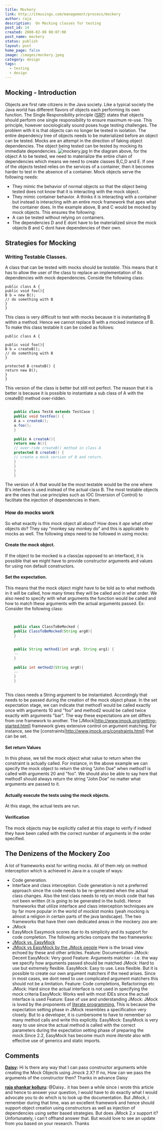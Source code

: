 ```yaml
---
title: Mockery
link: http://itmusings.com/management/process/mockery
author: raja
description:  On Mocking classes for testing
post_id: 14
created: 2008-02-08 08:07:00
post_name: mockery
status: publish
layout: post
home_page: false
image: /images/mockery.jpeg
category: design
tags:
  - testing
  - design
---
```



## Mocking - Introduction

Objects are first rate citizens in the Java society. Like a typical society the Java world has different flavors of objects each performing its own function. The Single Responsibility principle ([SRP](http://en.wikipedia.org/wiki/Single_responsibility_principle)) states that objects should perform one single responsibility to ensure maximum re-use. This principle, however sociologically sound poses huge testing challenges. The problem with it is that objects can no longer be tested in isolation. The entire dependency tree of objects needs to be materialized before an object can be tested.  Mocks are an attempt in the direction of faking object dependencies. The object being tested can be tested by mocking its immediate dependencies. ![mockery.jpg](/images/2008/02/mockery.jpg) In the diagram above, for the object A to be tested, we need to materialize the entire chain of dependencies which means we need to create classes B,C,D and E. If one of the objects tested relies on the services of a container, then it becomes harder to test in the absence of a container. Mock objects serve the following needs: 

  * They mimic the behavior of normal objects so that the object being tested does not know that it is interacting with the mock object.
  * They mimic container behavior. A thinks it is interacting with a container but instead is interacting with an entire mock framework that apes what the container does.
In the example above, B and C would be mocked by mock objects. This ensures the following: 
  * A can be tested without relying on containers.
  * The dependencies D and E dont have to be materialized since the mock objects B and C dont have dependencies of their own.

## Strategies for Mocking

### Writing Testable Classes.

A class that can be tested with mocks should be _testable_. This means that it has to allow the user of the class to replace an implementation of its dependencies with mock dependencies. Conside the following class: 
    
    
    public class A {
    public void foo(){
    B b = new B();
    // do something with B
    }
    }

This class is very difficult to test with mocks because it is instantiating B within a method. Hence we cannot replace B with a mocked instance of B. To make this class testable it can be coded as follows: 
    
    
    public class A {
    
    public void foo(){
    B b = createB();
    // do something with B
    }
    
    protected B createB() {
    return new B();
    }
    }

This version of the class is better but still not perfect. The reason that it is better is because it is possible to instantiate a sub class of A with the createB() method over-ridden. 
```java  
    
    public class TestA extends TestCase {
    public void testFoo() {
    A a = createA();
    a.foo();
    }
    
    public A createA(){
    return new A(){
    // over-ride createB() method in class A
    protected B createB() {
    // create a mock version of B and return.
    }
    }
    }
    }
```
The version of A that would be the most testable would be the one where B's interface is used instead of the actual class B. The most testable objects are the ones that use principles such as IOC (Inversion of Control) to facilitate the injection of dependencies in them. 

### How do mocks work

So what exactly is this mock object all about? How does it _ape_ what other objects do? They say "monkey say monkey do" and this is applicable to mocks as well. The following steps need to be followed in using mocks: 

#### Create the mock object.

If the object to be mocked is a class(as opposed to an interface), it is possible that we might have to provide constructor arguments and values for using non default constructors. 

#### Set the expectation.

This means that the mock object might have to be told as to what methods in it will be called, how many times they will be called and in what order. We also need to specify with what arguments the function would be called and how to match these arguments with the actual arguments passed. Ex: Consider the following class: 
```java   
    
    
    public class ClassToBeMocked {
    public ClassToBeMocked(String arg0){
    }
     
    
    public String method1(int arg0, String arg1) {
    --
    }
    
    public int method2(String arg0){
    --
    }
    }
    
```
This class needs a String argument to be instantiated. Accordingly that needs to be passed during the creation of the mock object phase. In the set expectation stage, we can indicate that method1 would be called exactly once with arguments 10 and "foo" and method2 would be called twice exactly with arguments "bar". The way these expectations are set differs from one framework to another. The [JMock|http://www.jmock.org/getting-started.html] framework gives extensive control on argument matching. For instance, see the [constraints|http://www.jmock.org/constraints.html] that can be set. 

#### Set return Values

In this phase, we tell the mock object what value to return when the constraint is actually called. For instance, in the above example we can specify the mock object to return the string "John Doe" when method1 is called with arguments 20 and "foo". We should also be able to say here that method1 should always return the string "John Doe" no matter what arguments are passed to it. 

#### Actually execute the tests using the mock objects.

At this stage, the actual tests are run. 

####  Verification

The mock objects may be explicitly called at this stage to verify if indeed they have been called with the correct number of arguments in the order specified. 

##  The Denizens of the Mockery Zoo

A lot of frameworks exist for writing mocks. All of them rely on method interception which is achieved in Java in a couple of ways: 

  * Code generation.
  * Interface and class interception.
Code generation is not a preferred approach since the code needs to be re-generated when the actual class changes. Also the test class needs to rely on mock code that has not been written (it is going to be generated in the build). Hence frameworks that utilize interface and class interception techniques are by far more popular in the world of mockist monks (yeah mocking is almost a religion in certain parts of the java landscape). The two frameworks that have their own dedicated areas in the mockery zoo are: 
  * JMock
  * EasyMock
Easymock scores due to its simplicity and its support for code completion. The following articles compare the two frameworks: 
  * [JMock vs. EasyMock](http://tcay.com/dev/JMockVsEasyMock.htm)
  * [JMock vs EasyMock by the JMock people](http://www.jmock.org/easymock-comparison.html)
Here is the broad view echoed by these and other articles. Feature: Documentation JMock: Decent EasyMock: Very good Feature: Arguments matcher - i.e. the way we specify how arguments passed should be matched JMock: Hard to use but extremely flexible. EasyMock: Easy to use. Less flexible. But it is possible to create our own argument matchers if the need arises. Since in most cases, we dont need to use complicated argument matchers this should not be a limitation. Feature: Code completions, Refactorings etc JMock: Hard since the actual interface is not used in specifying the mock criteria EasyMock: Works well with most IDEs since the actual interface is used Feature: Ease of use and understanding JMock: JMock is loved by the proponents of [literate programming.](http://weblogs.java.net/blog/tomwhite/archive/2006/05/literate_progra_1.html) This is because the expectation setting phase in JMock resembles a specification very closely. But to a developer, it is cumbersome to have to remember so many method calls and write this explicitly. EasyMock: EasyMock is very easy to use since the actual method is called with the correct parameters during the expectation setting phase of preparing the mock.Since 2.2, EasyMock has become much more _literate_ also with effective use of generics and static imports.

## Comments

**[Daisy](#1528 "2008-11-12 07:30:45"):** Hi Is there any way that I can pass constructor arguments while creating the Mock Objects using Jmock 2.X? If no, How can we pass the arguments of the constructor then? Thanks in advance Daisy

**[raja shankar kolluru](#1529 "2008-11-12 17:14:13"):** <scratching-my-head-in-perplexity> @Daisy.. it has been a while since i wrote this article and hence to answer your question, I would have to do exactly what I would advocate you to do which is to look up the documentation. But JMock, i remember during that time, was an excellent framework and hence should support object creation using constructors as well as injection of dependencies using setter based strategies. But does JMock 2.x support it? Unfortunately, i can't offhand answer that. But would love to see an update from you based on your research. Thanks </scratching-my-head-in-perplexity>

